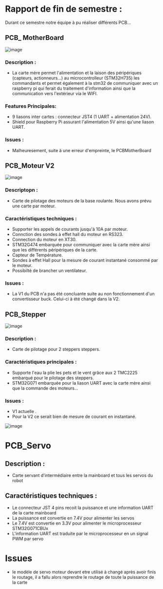 # Rapport de fin de semestre :

Durant ce semestre notre équipe à pu réaliser différents PCB...

## PCB_ MotherBoard

![image](https://github.com/user-attachments/assets/7895d0b8-4d78-4fce-9e91-588a723b96fe)

### Description : 
 - La carte mère permet l'alimentation et la laison des péripériques (capteurs, actionneurs...) 
au microcontrolleur (STM32H735) les commandants et permet également à la stm32 de communiquer
avec un raspberry pi qui ferait du traitement d'information ainsi que la communication vers l'extérieur 
via le WIFI.

### Features Principales: 
 - 9 liasons inter cartes : connecteur JST4 (1 UART + alimentation 24V).
 - Shield pour Raspberry Pi assurant l'alimentation 5V ainsi qu'une liason UART.

### Issues :
 - Malheuresement, suite à une erreur d'empreinte, le PCBMotherBoard 



## PCB_Moteur V2
![image](https://github.com/user-attachments/assets/984a2635-1796-419c-b235-47eec7ee183f)
### Descriptopn :
 - Carte de pilotage des moteurs de la base roulante. Nous avons prévu une carte par moteur.


### Caractéristiques techniques : 
- Supporter les appels de courants jusqu'à 10A par moteur.
- Connction des sondes à effet hall du moteur en RS323.
- Connection du moteur en XT30.
- STM32G474 embarquée pour communiquer avec la carte mère ainsi que les différents péripériques de la carte.
- Capteur de Température.
- Sondes à effet Hall pour la mesure de courant instantané consommé par le moteur.
- Possibilté de brancher un ventilateur.
  
### Issues :

-  La V1 du PCB n'a pas été concluante suite au non fonctionnement d'un convertisseur buck. Celui-ci à été changé dans la V2.


## PCB_Stepper 
![image](https://github.com/user-attachments/assets/bfb7ffd5-f9a2-40f6-af61-cffc47343d7f)
### Description :
 - Carte de pilotage pour 2 steppers steppers.

### Caractéristiques principales : 
 - Supporte l'eau la plie les pets et le vent grâce aux 2 TMC2225 embarqué pour le pilotage des steppers.
 - STM32G071 embarquée pour la liason UART avec la carte mère ainsi que la commande des moteurs...

### Issues :

- V1 actuelle .
- Pour la V2 ce serait bien de mesure de courant en instantané.



![image](https://github.com/user-attachments/assets/a935942f-0da9-4f4b-93e9-5e0f482d999f)

# PCB_Servo

## Description :
- Carte servant d'intermédiaire entre la mainboard et tous les servos du robot

## Caractéristiques techniques :
- Le connecteur JST 4 pins recoit la puissance et une information UART de la carte mainboard
- La puissance est convertie en 7.4V pour alimenter les servos
- Le 7.4V est convertie en 3.3V pour alimenter le microprocesseur STM32G071CBUx
- L'information UART est traduite par le microprocesseur en un signal PWM par servo

# Issues
- le modèle de servo moteur devant etre utilisé à changé après avoir finis le routage, il a fallu alors reprendre le routage de toute la puissance de la carte







